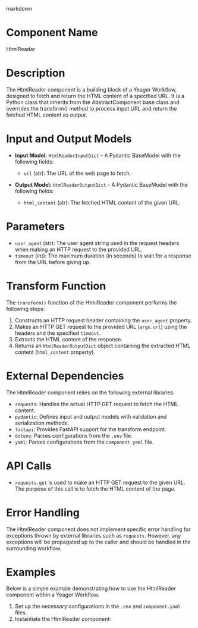 markdown
# Component Name
HtmlReader

# Description
The HtmlReader component is a building block of a Yeager Workflow, designed to fetch and return the HTML content of a specified URL. It is a Python class that inherits from the AbstractComponent base class and overrides the transform() method to process input URL and return the fetched HTML content as output.

# Input and Output Models
- **Input Model:** `HtmlReaderInputDict` - A Pydantic BaseModel with the following fields:
  - `url` (str): The URL of the web page to fetch.

- **Output Model:** `HtmlReaderOutputDict` - A Pydantic BaseModel with the following fields:
  - `html_content` (str): The fetched HTML content of the given URL.

# Parameters
- `user_agent` (str): The user agent string used in the request headers when making an HTTP request to the provided URL.
- `timeout` (int): The maximum duration (in seconds) to wait for a response from the URL before giving up.

# Transform Function
The `transform()` function of the HtmlReader component performs the following steps:
1. Constructs an HTTP request header containing the `user_agent` property.
2. Makes an HTTP GET request to the provided URL (`args.url`) using the headers and the specified `timeout`.
3. Extracts the HTML content of the response.
4. Returns an `HtmlReaderOutputDict` object containing the extracted HTML content (`html_content` property).

# External Dependencies
The HtmlReader component relies on the following external libraries:
- `requests`: Handles the actual HTTP GET request to fetch the HTML content.
- `pydantic`: Defines input and output models with validation and serialization methods.
- `fastapi`: Provides FastAPI support for the transform endpoint.
- `dotenv`: Parses configurations from the `.env` file.
- `yaml`: Parses configurations from the `component.yaml` file.

# API Calls
- `requests.get` is used to make an HTTP GET request to the given URL. The purpose of this call is to fetch the HTML content of the page.

# Error Handling
The HtmlReader component does not implement specific error handling for exceptions thrown by external libraries such as `requests`. However, any exceptions will be propagated up to the caller and should be handled in the surrounding workflow.

# Examples
Below is a simple example demonstrating how to use the HtmlReader component within a Yeager Workflow.

1. Set up the necessary configurations in the `.env` and `component.yaml` files.
2. Instantiate the HtmlReader component:
   